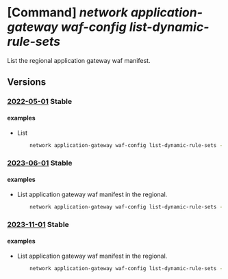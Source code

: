 # [Command] _network application-gateway waf-config list-dynamic-rule-sets_

List the regional application gateway waf manifest.

## Versions

### [2022-05-01](/Resources/mgmt-plane/L3N1YnNjcmlwdGlvbnMve30vcHJvdmlkZXJzL21pY3Jvc29mdC5uZXR3b3JrL2xvY2F0aW9ucy97fS9hcHBsaWNhdGlvbmdhdGV3YXl3YWZkeW5hbWljbWFuaWZlc3Rz/2022-05-01.xml) **Stable**

<!-- mgmt-plane /subscriptions/{}/providers/microsoft.network/locations/{}/applicationgatewaywafdynamicmanifests 2022-05-01 -->

#### examples

- List
    ```bash
        network application-gateway waf-config list-dynamic-rule-sets -l  westus
    ```

### [2023-06-01](/Resources/mgmt-plane/L3N1YnNjcmlwdGlvbnMve30vcHJvdmlkZXJzL21pY3Jvc29mdC5uZXR3b3JrL2xvY2F0aW9ucy97fS9hcHBsaWNhdGlvbmdhdGV3YXl3YWZkeW5hbWljbWFuaWZlc3Rz/2023-06-01.xml) **Stable**

<!-- mgmt-plane /subscriptions/{}/providers/microsoft.network/locations/{}/applicationgatewaywafdynamicmanifests 2023-06-01 -->

#### examples

- List application gateway waf manifest in the regional.
    ```bash
        network application-gateway waf-config list-dynamic-rule-sets -l  westus
    ```

### [2023-11-01](/Resources/mgmt-plane/L3N1YnNjcmlwdGlvbnMve30vcHJvdmlkZXJzL21pY3Jvc29mdC5uZXR3b3JrL2xvY2F0aW9ucy97fS9hcHBsaWNhdGlvbmdhdGV3YXl3YWZkeW5hbWljbWFuaWZlc3Rz/2023-11-01.xml) **Stable**

<!-- mgmt-plane /subscriptions/{}/providers/microsoft.network/locations/{}/applicationgatewaywafdynamicmanifests 2023-11-01 -->

#### examples

- List application gateway waf manifest in the regional.
    ```bash
        network application-gateway waf-config list-dynamic-rule-sets -l  westus
    ```
